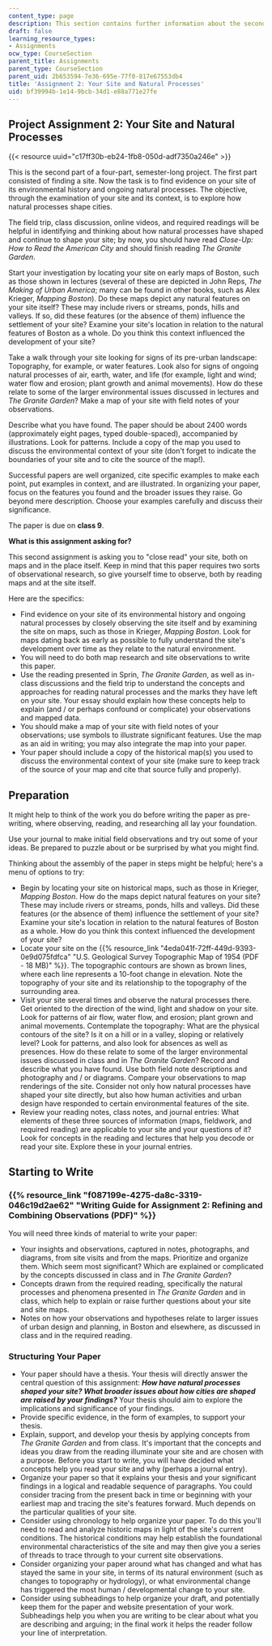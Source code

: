 ```yaml
---
content_type: page
description: This section contains further information about the second project assignment.
draft: false
learning_resource_types:
- Assignments
ocw_type: CourseSection
parent_title: Assignments
parent_type: CourseSection
parent_uid: 2b653594-7e36-695e-77f0-817e67553db4
title: 'Assignment 2: Your Site and Natural Processes'
uid: bf39994b-1e14-9bcb-34d1-e88a771e27fe
---
```

## Project Assignment 2: Your Site and Natural Processes

{{< resource uuid="c17ff30b-eb24-1fb8-050d-adf7350a246e" >}}

This is the second part of a four-part, semester-long project. The first part consisted of finding a site. Now the task is to find evidence on your site of its environmental history and ongoing natural processes. The objective, through the examination of your site and its context, is to explore how natural processes shape cities.

The field trip, class discussion, online videos, and required readings will be helpful in identifying and thinking about how natural processes have shaped and continue to shape your site; by now, you should have read *Close-Up: How to Read the American City* and should finish reading *The Granite Garden*.

Start your investigation by locating your site on early maps of Boston, such as those shown in lectures (several of these are depicted in John Reps, *The Making of Urban America*; many can be found in other books, such as Alex Krieger, *Mapping Boston*). Do these maps depict any natural features on your site itself? These may include rivers or streams, ponds, hills and valleys. If so, did these features (or the absence of them) influence the settlement of your site? Examine your site's location in relation to the natural features of Boston as a whole. Do you think this context influenced the development of your site?

Take a walk through your site looking for signs of its pre-urban landscape: Topography, for example, or water features. Look also for signs of ongoing natural processes of air, earth, water, and life (for example, light and wind; water flow and erosion; plant growth and animal movements). How do these relate to some of the larger environmental issues discussed in lectures and *The Granite Garden*? Make a map of your site with field notes of your observations.

Describe what you have found. The paper should be about 2400 words (approximately eight pages, typed double-spaced), accompanied by illustrations. Look for patterns. Include a copy of the map you used to discuss the environmental context of your site (don't forget to indicate the boundaries of your site and to cite the source of the map!).

Successful papers are well organized, cite specific examples to make each point, put examples in context, and are illustrated. In organizing your paper, focus on the features you found and the broader issues they raise. Go beyond mere description. Choose your examples carefully and discuss their significance.

The paper is due on **class 9**.

**What is this assignment asking for?**

This second assignment is asking you to "close read" your site, both on maps and in the place itself. Keep in mind that this paper requires two sorts of observational research, so give yourself time to observe, both by reading maps and at the site itself.

Here are the specifics:

- Find evidence on your site of its environmental history and ongoing natural processes by closely observing the site itself and by examining the site on maps, such as those in Krieger, *Mapping Boston*. Look for maps dating back as early as possible to fully understand the site's development over time as they relate to the natural environment.
- You will need to do both map research and site observations to write this paper.
- Use the reading presented in Sprin, *The Granite Garden*, as well as in-class discussions and the field trip to understand the concepts and approaches for reading natural processes and the marks they have left on your site. Your essay should explain how these concepts help to explain (and / or perhaps confound or complicate) your observations and mapped data.
- You should make a map of your site with field notes of your observations; use symbols to illustrate significant features. Use the map as an aid in writing; you may also integrate the map into your paper.
- Your paper should include a copy of the historical map(s) you used to discuss the environmental context of your site (make sure to keep track of the source of your map and cite that source fully and properly).

## Preparation

It might help to think of the work you do before writing the paper as pre-writing, where observing, reading, and researching all lay your foundation.

Use your journal to make initial field observations and try out some of your ideas. Be prepared to puzzle about or be surprised by what you might find.

Thinking about the assembly of the paper in steps might be helpful; here's a menu of options to try:

- Begin by locating your site on historical maps, such as those in Krieger, *Mapping Boston*. How do the maps depict natural features on your site? These may include rivers or streams, ponds, hills and valleys. Did these features (or the absence of them) influence the settlement of your site? Examine your site's location in relation to the natural features of Boston as a whole. How do you think this context influenced the development of your site?
- Locate your site on the {{% resource_link "4eda041f-72ff-449d-9393-0e9d075fdfca" "U.S. Geological Survey Topographic Map of 1954 (PDF - 18 MB)" %}}. The topographic contours are shown as brown lines, where each line represents a 10-foot change in elevation. Note the topography of your site and its relationship to the topography of the surrounding area.
- Visit your site several times and observe the natural processes there. Get oriented to the direction of the wind, light and shadow on your site. Look for patterns of air flow, water flow, and erosion; plant grown and animal movements. Contemplate the topography: What are the physical contours of the site? Is it on a hill or in a valley, sloping or relatively level? Look for patterns, and also look for absences as well as presences. How do these relate to some of the larger environmental issues discussed in class and in *The Granite Garden*? Record and describe what you have found. Use both field note descriptions and photography and / or diagrams. Compare your observations to map renderings of the site. Consider not only how natural processes have shaped your site directly, but also how human activities and urban design have responded to certain environmental features of the site.
- Review your reading notes, class notes, and journal entries: What elements of these three sources of information (maps, fieldwork, and required reading) are applicable to your site and your questions of it? Look for concepts in the reading and lectures that help you decode or read your site. Explore these in your journal entries.

## Starting to Write

### {{% resource_link "f087199e-4275-da8c-3319-046c19d2ae62" "Writing Guide for Assignment 2: Refining and Combining Observations (PDF)" %}}

You will need three kinds of material to write your paper:

- Your insights and observations, captured in notes, photographs, and diagrams, from site visits and from the maps. Prioritize and organize them. Which seem most significant? Which are explained or complicated by the concepts discussed in class and in *The Granite Garden*?
- Concepts drawn from the required reading, specifically the natural processes and phenomena presented in *The Granite Garden* and in class, which help to explain or raise further questions about your site and site maps.
- Notes on how your observations and hypotheses relate to larger issues of urban design and planning, in Boston and elsewhere, as discussed in class and in the required reading.

### Structuring Your Paper

- Your paper should have a thesis. Your thesis will directly answer the central question of this assignment: ***How have natural processes shaped your site? What broader issues about how cities are shaped are raised by your findings?*** Your thesis should aim to explore the implications and significance of your findings.
- Provide specific evidence, in the form of examples, to support your thesis.
- Explain, support, and develop your thesis by applying concepts from *The Granite Garden* and from class. It's important that the concepts and ideas you draw from the reading illuminate your site and are chosen with a purpose. Before you start to write, you will have decided what concepts help you read your site and why (perhaps a journal entry).
- Organize your paper so that it explains your thesis and your significant findings in a logical and readable sequence of paragraphs. You could consider tracing from the present back in time or beginning with your earliest map and tracing the site's features forward. Much depends on the particular qualities of your site.
- Consider using chronology to help organize your paper. To do this you'll need to read and analyze historic maps in light of the site's current conditions. The historical conditions may help establish the foundational environmental characteristics of the site and may then give you a series of threads to trace through to your current site observations.
- Consider organizing your paper around what has changed and what has stayed the same in your site, in terms of its natural environment (such as changes to topography or hydrology), or what environmental change has triggered the most human / developmental change to your site.
- Consider using subheadings to help organize your draft, and potentially keep them for the paper and website presentation of your work. Subheadings help you when you are writing to be clear about what you are describing and arguing; in the final work it helps the reader follow your line of interpretation.